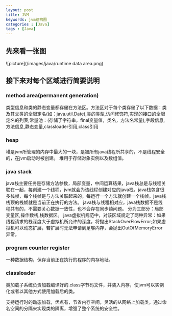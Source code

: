 ```yaml
---
layout: post
title: JVM
keywords: jvm结构图
categories : [Java]
tags : [Java]
---
```

## 先来看一张图

![picture](/images/java/runtime data area.png)

## 接下来对每个区域进行简要说明

### method area(permanent generation)
类型信息和类的静态变量都存储在方法区。方法区对于每个类存储了以下数据：类及其父类的全限定名(如：java.util.Date),类的类型,访问修饰符,实现的接口的全限定名的列表,常量池：(存储了字符串，final变量值，类名，方法名常量),字段信息,方法信息,静态变量,classloader引用,class引用

### heap
堆是jvm所管理的内存中最大的一块，是被所有java线程所共享的，不是线程安全的，在jvm启动时被创建。
堆用于存储对象实例以及数组值。

### java stack
java栈主要任务是存储方法参数，局部变量，中间运算结果，java栈总是与线程关联在一起，每创建一个线程，jvm就会为该线程创建对应的java栈，java栈包含很多栈帧，每个栈帧是与方法关联起来的，每运行一个方法就创建一个栈帧。java栈栈顶的栈帧就是当前正在执行的方法。
java栈与线程相对应，java栈数据不是线程共有的，不需要关心数据一致性，也不会存在同步锁问题。
分为三部分：局部变量区,操作数栈,栈数据区。
java虚拟机规范中，对该区域规定了两种异常：如果线程请求的栈深度大于虚拟机所允许的深度，将抛出StackOverFlowError;如果虚拟机可以动态扩展，若扩展时无法申请到足够内存，会抛出OutOfMemoryError异常。

### program counter register
一种数据结构，保存当前正在执行的程序的内存地址。


### classloader
类加载子系统负责加载编译好的.class字节码文件，并装入内存，使jvm可以实例化或者以其他方式使用加载后的类。

支持运行时的动态加载，优点有，节省内存空间，灵活的从网络上加载类，通过命名空间的分隔来实现类的隔离，增强了整个系统的安全性。










